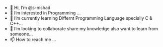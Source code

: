 - 👋 Hi, I’m @s-nishad
- 👀 I’m interested in Programming ...
- 🌱 I’m currently learning Differnt Programming Language specially C & C++...
- 💞️ I’m looking to collaborate share my knowledge also want to learn from someone...
- 📫 How to reach me ...

<!---
s-nishad/s-nishad is a ✨ special ✨ repository because its `README.md` (this file) appears on your GitHub profile.
You can click the Preview link to take a look at your changes.
--->
